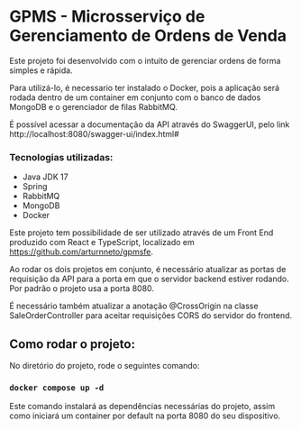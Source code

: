 # GPMS - Microsserviço de Gerenciamento de Ordens de Venda
Este projeto foi desenvolvido com o intuito de gerenciar ordens de forma simples e rápida.

Para utilizá-lo, é necessario ter instalado o Docker, pois a aplicação será rodada dentro de um container em conjunto com o banco de dados MongoDB e o gerenciador de filas RabbitMQ.

É possível acessar a documentação da API através do SwaggerUI, pelo link http://localhost:8080/swagger-ui/index.html#

### Tecnologias utilizadas:
- Java JDK 17
- Spring
- RabbitMQ
- MongoDB
- Docker

Este projeto tem possibilidade de ser utilizado através de um Front End produzido com React e TypeScript, localizado em https://github.com/arturnneto/gpmsfe.

Ao rodar os dois projetos em conjunto, é necessário atualizar as portas de requisição da API para a porta em que o servidor backend estiver rodando. Por padrão o projeto usa a porta 8080. 

É necessário também atualizar a anotação @CrossOrigin na classe SaleOrderController para aceitar requisições CORS do servidor do frontend. 

## Como rodar o projeto:

No diretório do projeto, rode o seguintes comando:

### `docker compose up -d`
Este comando instalará as dependências necessárias do projeto, assim como iniciará um container por default na porta 8080 do seu dispositivo.
